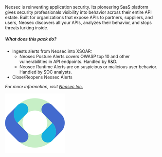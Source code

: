 Neosec is reinventing application security. Its pioneering SaaS platform gives security professionals visibility into behavior across their entire API estate. Built for organizations that expose APIs to partners, suppliers, and users, Neosec discovers all your APIs, analyzes their behavior, and stops threats lurking inside.

##### What does this pack do?

- Ingests alerts from Neosec into XSOAR: 
  - Neosec Posture Alerts covers OWASP top 10 and other vulnerabilities in API endpoints. Handled by R&D. 
  - Neosec Runtime Alerts are on suspicious or malicious user behavior. Handled by SOC analysts.
- Close/Reopens Neosec Alerts


_For more information, visit [Neosec Inc.](https://www.neosec.com/)_

[![Neosec Overview](https://raw.githubusercontent.com/demisto/content/master/Packs/Neosec/Author_image.png)](https://www.neosec.com)